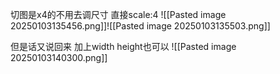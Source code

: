 切图是x4的不用去调尺寸
直接scale:4
![[Pasted image 20250103135456.png]]![[Pasted image 20250103135503.png]]


但是话又说回来
加上width height也可以
![[Pasted image 20250103140300.png]]
